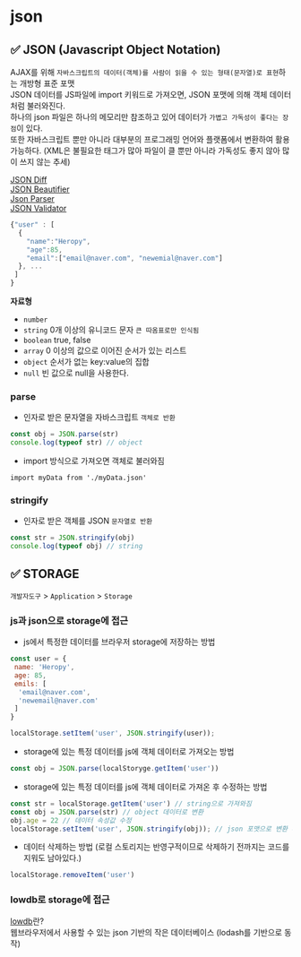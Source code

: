 # json

## ✅ JSON (Javascript Object Notation)

AJAX를 위해 `자바스크립트의 데이터(객체)를 사람이 읽을 수 있는 형태(문자열)로 표현`하는 개방형 표준 포맷\
JSON 데이터를 JS파일에 import 키워드로 가져오면, JSON 포맷에 의해 객체 데이터처럼 불러와진다.\
하나의 json 파일은 하나의 메모리만 참조하고 있어 데이터가 `가볍고 가독성이 좋다는 장점`이 있다.\
또한 자바스크립트 뿐만 아니라 대부분의 프로그래밍 언어와 플랫폼에서 변환하여 활용 가능하다. (XML은 불필요한 태그가 많아 파일이 클 뿐만 아니라 가독성도 좋지 않아 많이 쓰지 않는 추세)

[JSON Diff](http://www.jsondiff.com/)\
[JSON Beautifier](https://jsonbeautifier.org/)\
[Json Parser](https://jsonparser.org/)\
[JSON Validator](https://tools.learningcontainer.com/json-validator/)

```js
{"user" : [ 
  {
    "name":"Heropy",
    "age":85,
    "email":["email@naver.com", "newemial@naver.com"]
  }, ...
 ]
}
```

**자료형**

* `number`
* `string` 0개 이상의 유니코드 문자 `큰 따옴표로만 인식됨`
* `boolean` true, false
* `array` 0 이상의 값으로 이어진 순서가 있는 리스트
* `object` 순서가 없는 key:value의 집합
* `null` 빈 값으로 null을 사용한다.

### parse

* 인자로 받은 문자열을 자바스크립트 `객체로 반환`

```js
const obj = JSON.parse(str)
console.log(typeof str) // object
```

* import 방식으로 가져오면 객체로 불러와짐

```
import myData from './myData.json'
```

### stringify

* 인자로 받은 객체를 JSON `문자열로 반환`

```js
const str = JSON.stringify(obj)
console.log(typeof obj) // string
```

## ✅ STORAGE

`개발자도구` > `Application` > `Storage`

### js과 json으로 storage에 접근

* js에서 특정한 데이터를 브라우저 storage에 저장하는 방법

```js
const user = {
 name: 'Heropy',
 age: 85,
 emils: [
  'email@naver.com',
  'newemail@naver.com'
 ]
}

localStorage.setItem('user', JSON.stringify(user));
```

* storage에 있는 특정 데이터를 js에 객체 데이터로 가져오는 방법

```js
const obj = JSON.parse(localStoryge.getItem('user'))
```

* storage에 있는 특정 데이터를 js에 객체 데이터로 가져온 후 수정하는 방법

```js
const str = localStorage.getItem('user') // string으로 가져와짐
const obj = JSON.parse(str) // object 데이터로 변환 
obj.age = 22 // 데이터 속성값 수정
localStorage.setItem('user', JSON.stringify(obj)); // json 포맷으로 변환 후, storage에 저장
```

* 데이터 삭제하는 방법 (로컬 스토리지는 반영구적이므로 삭제하기 전까지는 코드를 지워도 남아있다.)

```js
localStorage.removeItem('user')
```

### lowdb로 storage에 접근

[lowdb](https://github.com/typicode/lowdb)란?\
웹브라우저에서 사용할 수 있는 json 기반의 작은 데이터베이스 (lodash를 기반으로 동작)
